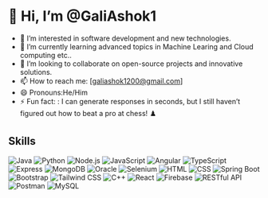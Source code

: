 # 👋 Hi, I’m @GaliAshok1

- 👀 I’m interested in software development and new technologies.
- 🌱 I’m currently learning advanced topics in Machine Learing and Cloud computing etc..
- 💞️ I’m looking to collaborate on open-source projects and innovative solutions.
- 📫 How to reach me: [galiashok1200@gmail.com]
- 😄 Pronouns:He/Him
- ⚡ Fun fact: : I can generate responses in seconds, but I still haven’t figured out how to beat a pro at chess! ♟️








## Skills

![Java](https://img.shields.io/badge/-Java-007396?style=flat&logo=java&logoColor=white)
![Python](https://img.shields.io/badge/-Python-3776AB?style=flat&logo=python&logoColor=white)
![Node.js](https://img.shields.io/badge/-Node.js-8CC84B?style=flat&logo=node.js&logoColor=white)
![JavaScript](https://img.shields.io/badge/-JavaScript-F7DF1E?style=flat&logo=javascript&logoColor=black)
![Angular](https://img.shields.io/badge/-Angular-E23237?style=flat&logo=angular&logoColor=white)
![TypeScript](https://img.shields.io/badge/-TypeScript-3178C6?style=flat&logo=typescript&logoColor=white)
![Express](https://img.shields.io/badge/-Express-000000?style=flat&logo=express&logoColor=white)
![MongoDB](https://img.shields.io/badge/-MongoDB-47A248?style=flat&logo=mongodb&logoColor=white)
![Oracle](https://img.shields.io/badge/-Oracle-F80000?style=flat&logo=oracle&logoColor=white)
![Selenium](https://img.shields.io/badge/-Selenium-43B02A?style=flat&logo=selenium&logoColor=white)
![HTML](https://img.shields.io/badge/-HTML-E34F26?style=flat&logo=html5&logoColor=white)
![CSS](https://img.shields.io/badge/-CSS-1572B6?style=flat&logo=css3&logoColor=white)
![Spring Boot](https://img.shields.io/badge/-Spring%20Boot-6DB33F?style=flat&logo=springboot&logoColor=white)
![Bootstrap](https://img.shields.io/badge/-Bootstrap-7952B3?style=flat&logo=bootstrap&logoColor=white)
![Tailwind CSS](https://img.shields.io/badge/-Tailwind%20CSS-38B2AC?style=flat&logo=tailwindcss&logoColor=white)
![C++](https://img.shields.io/badge/-C++-00599C?style=flat&logo=c%2b%2b&logoColor=white)
![React](https://img.shields.io/badge/-React-61DAFB?style=flat&logo=react&logoColor=black)
![Firebase](https://img.shields.io/badge/-Firebase-FFCA28?style=flat&logo=firebase&logoColor=black)
![RESTful API](https://img.shields.io/badge/-RESTful%20API-00796D?style=flat&logo=api&logoColor=white)
![Postman](https://img.shields.io/badge/-Postman-F76935?style=flat&logo=postman&logoColor=white)
![MySQL](https://img.shields.io/badge/-MySQL-4479A1?style=flat&logo=mysql&logoColor=white)




